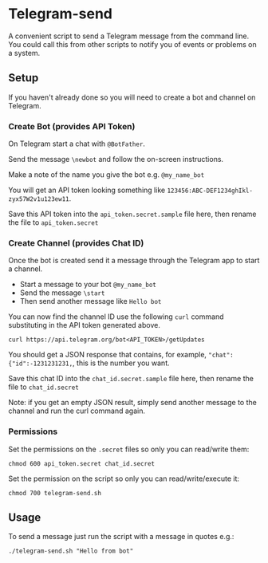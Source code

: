 # Telegram-send

A convenient script to send a Telegram message from the command line. You could call this from other scripts to notify you of events or problems on a system.

## Setup

If you haven't already done so you will need to create a bot and channel on Telegram.

### Create Bot (provides API Token)

On Telegram start a chat with `@BotFather`.

Send the message `\newbot` and follow the on-screen instructions.

Make a note of the name you give the bot e.g. `@my_name_bot`

You will get an API token looking something like `123456:ABC-DEF1234ghIkl-zyx57W2v1u123ew11`.

Save this API token into the `api_token.secret.sample` file here, then rename the file to `api_token.secret`

### Create Channel (provides Chat ID)

Once the bot is created send it a message through the Telegram app to start a channel.

- Start a message to your bot `@my_name_bot`
- Send the message `\start`
- Then send another message like `Hello bot`

You can now find the channel ID use the following `curl` command substituting in the API token generated above.

```
curl https://api.telegram.org/bot<API_TOKEN>/getUpdates
```

You should get a JSON response that contains, for example, `"chat": {"id":-1231231231,`, this is the number you want.

Save this chat ID into the `chat_id.secret.sample` file here, then rename the file to `chat_id.secret`

Note: if you get an empty JSON result, simply send another message to the channel and run the curl command again.

### Permissions

Set the permissions on the `.secret` files so only you can read/write them:

```
chmod 600 api_token.secret chat_id.secret
```

Set the permission on the script so only you can read/write/execute it:

```
chmod 700 telegram-send.sh
```

## Usage

To send a message just run the script with a message in quotes e.g.:

```
./telegram-send.sh "Hello from bot"
```